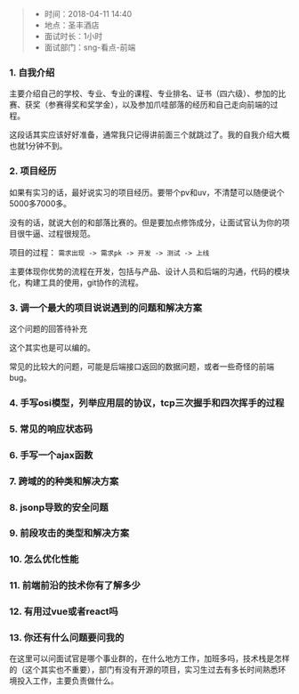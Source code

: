 > * 时间：2018-04-11 14:40
> * 地点：圣丰酒店
> * 面试时长：1小时
> * 面试部门：sng-看点-前端

### 1. 自我介绍
主要介绍自己的学校、专业、专业的课程、专业排名、证书（四六级）、参加的比赛、获奖（参赛得奖和奖学金），以及参加爪哇部落的经历和自己走向前端的过程。

这段话其实应该好好准备，通常我只记得讲前面三个就跳过了。我的自我介绍大概也就1分钟不到。

### 2. 项目经历
如果有实习的话，最好说实习的项目经历。要带个pv和uv，不清楚可以随便说个5000多7000多。

没有的话，就说大创的和部落比赛的。但是要加点修饰成分，让面试官认为你的项目很牛逼、过程很规范。

项目的过程：
`需求出现 -> 需求pk -> 开发 -> 测试 -> 上线`

主要体现你优势的流程在开发，包括与产品、设计人员和后端的沟通，代码的模块化，构建工具的使用，git协作的流程。

### 3. 调一个最大的项目说说遇到的问题和解决方案
这个问题的回答待补充

这个其实也是可以编的。

常见的比较大的问题，可能是后端接口返回的数据问题，或者一些奇怪的前端bug。

### 4. 手写osi模型，列举应用层的协议，tcp三次握手和四次挥手的过程

### 5. 常见的响应状态码

### 6. 手写一个ajax函数

### 7. 跨域的的种类和解决方案

### 8. jsonp导致的安全问题

### 9. 前段攻击的类型和解决方案

### 10. 怎么优化性能

### 11. 前端前沿的技术你有了解多少

### 12. 有用过vue或者react吗

### 13. 你还有什么问题要问我的
在这里可以问面试官是哪个事业群的，在什么地方工作，加班多吗，技术栈是怎样的（这个其实也不重要），部门有没有开源的项目，实习生过去有多长时间熟悉环境投入工作，主要负责做什么。